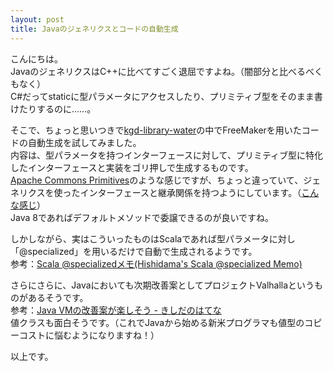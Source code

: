 ```yaml
---
layout: post
title: Javaのジェネリクスとコードの自動生成
---
```


こんにちは。  
JavaのジェネリクスはC++に比べてすごく退屈ですよね。（闇部分と比べるべくもなく）  
C#だってstaticに型パラメータにアクセスしたり、プリミティブ型をそのまま書けたりするのに……。

そこで、ちょっと思いつきで[kgd-library-water](https://github.com/t-kgd/kgd-library-water)の中でFreeMakerを用いたコードの自動生成を試してみました。  
内容は、型パラメータを持つインターフェースに対して、プリミティブ型に特化したインターフェースと実装をゴリ押しで生成するものです。  
[Apache Commons Primitives](http://commons.apache.org/proper/commons-primitives/apidocs/)のような感じですが、ちょっと違っていて、ジェネリクスを使ったインターフェースと継承関係を持つようにしています。（[こんな感じ](https://github.com/t-kgd/kgd-library-water-java-core/blob/master/src/main/java/jp/gr/java_conf/kgd/library/water/java/core/value/IntPoint2.java)）  
Java 8であればデフォルトメソッドで委譲できるのが良いですね。  

しかしながら、実はこういったものはScalaであれば型パラメータに対し「@specialized」を用いるだけで自動で生成されるようです。  
参考：[Scala @specializedメモ(Hishidama's Scala @specialized Memo)](http://www.ne.jp/asahi/hishidama/home/tech/scala/annotation/specialized.html)

さらにさらに、Javaにおいても次期改善案としてプロジェクトValhallaというものがあるそうです。  
参考：[Java VMの改善案が楽しそう - きしだのはてな](http://d.hatena.ne.jp/nowokay/20140811)  
値クラスも面白そうです。（これでJavaから始める新米プログラマも値型のコピーコストに悩むようになりますね！）

以上です。
